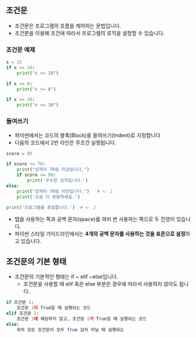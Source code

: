 ## 조건문
- 조건문은 프로그램의 흐름을 제어하는 문법입니다.
- 조건문을 이용해 조건에 따라서 프로그램의 로직을 설정할 수 있습니다.
### 조건문 예제
```python
x = 15
if x >= 10:
    print("x >= 10")

if x >= 0:
    print("x >= 0")

if x >= 30:
    print("x >= 30")
```
### 들여쓰기
- 파이썬에서는 코드의 블록(Block)을 들여쓰기(Indent)로 지정합니다
- 다음의 코드에서 2번 라인은 무조건 실행됩니다.
```python
score = 85

if score >= 70:
    print("성적이 70점 이상입니다.")
    if score >= 90:
        print('우수한 성적입니다.')
else:
    print("성적이 70점 미만입니다.")   # <- 1 
    print('조금 더 분발하세요.')

print('프로그램을 종료합니다.')  # <- 2
```
- 탭을 사용하는 쪽과 공백 문자(space)를 여러 번 사용하는 쪽으로 두 진영이 있습니다.
- 파이썬 스타일 가이드라인에서는 **4개의 공백 문자를 사용하는 것을 표준으로 설정**하고 있습니다.    

## 조건문의 기본 형태
- 조건문의 기본적인 형태는 if ~ elif ~else입니다.
    - 조건문을 사용할 때 elif 혹은 else 부분은 경우에 따라서 사용하지 않아도 됩니다.
```python
if 조건문 1:
    조건문 1이 True일 때 실행되는 코드
elif 조건문 2:
    조건문 1에 해당하지 않고, 조건문 2가 True일 때 실행되는 코드
else:
    위의 모든 조건문이 모두 True 값이 아닐 때 실행되는 
```
